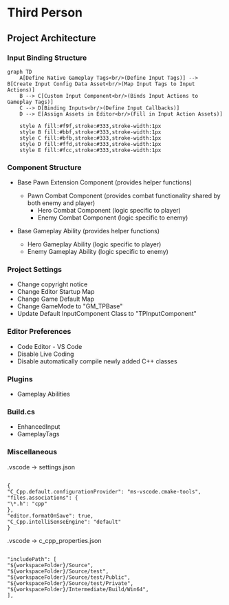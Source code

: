 # Third Person

## Project Architecture

### Input Binding Structure

```mermaid
graph TD
    A[Define Native Gameplay Tags<br/>(Define Input Tags)] --> B[Create Input Config Data Asset<br/>(Map Input Tags to Input Actions)]
    B --> C[Custom Input Component<br/>(Binds Input Actions to Gameplay Tags)]
    C --> D[Binding Inputs<br/>(Define Input Callbacks)]
    D --> E[Assign Assets in Editor<br/>(Fill in Input Action Assets)]

    style A fill:#f9f,stroke:#333,stroke-width:1px
    style B fill:#bbf,stroke:#333,stroke-width:1px
    style C fill:#bfb,stroke:#333,stroke-width:1px
    style D fill:#ffd,stroke:#333,stroke-width:1px
    style E fill:#fcc,stroke:#333,stroke-width:1px
```

### Component Structure

- Base Pawn Extension Component (provides helper functions)

  - Pawn Combat Component (provides combat functionality shared by both enemy and player)
    - Hero Combat Component (logic specific to player)
    - Enemy Combat Component (logic specific to enemy)

- Base Gameplay Ability (provides helper functions)
  - Hero Gameplay Ability (logic specific to player)
  - Enemy Gameplay Ability (logic specific to enemy)

### Project Settings

- Change copyright notice
- Change Editor Startup Map
- Change Game Default Map
- Change GameMode to "GM_TPBase"
- Update Default InputComponent Class to "TPInputComponent"

### Editor Preferences

- Code Editor - VS Code
- Disable Live Coding
- Disable automatically compile newly added C++ classes

### Plugins

- Gameplay Abilities

### Build.cs

- EnhancedInput
- GameplayTags

### Miscellaneous

.vscode -> settings.json

```

{
"C_Cpp.default.configurationProvider": "ms-vscode.cmake-tools",
"files.associations": {
"\*.h": "cpp"
},
"editor.formatOnSave": true,
"C_Cpp.intelliSenseEngine": "default"
}

```

.vscode -> c_cpp_properties.json

```

"includePath": [
"${workspaceFolder}/Source",
"${workspaceFolder}/Source/test",
"${workspaceFolder}/Source/test/Public",
"${workspaceFolder}/Source/test/Private",
"${workspaceFolder}/Intermediate/Build/Win64",
],

```

```

```
